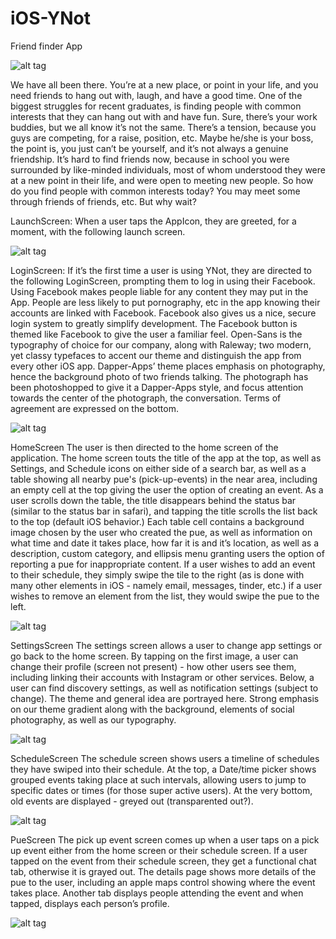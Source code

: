 # iOS-YNot
Friend finder App

![alt tag](https://raw.githubusercontent.com/Falven/iOS-YNot/Screenshots/Logo.png)

We have all been there. You’re at a new place, or point in your life, and you need friends to hang out with, laugh, and have a good time.
One of the biggest struggles for recent graduates, is finding people with common interests that they can hang out with and have fun. Sure, there’s your work buddies, but we all know it’s not the same. There’s a tension, because you guys are competing, for a raise, position, etc. Maybe he/she is your boss, the point is, you just can’t be yourself, and it’s not always a genuine friendship. It’s hard to find friends now, because in school you were surrounded by like-minded individuals, most of whom understood they were at a new point in their life, and were open to meeting new people. So how do you find people with common interests today? You may meet some through friends of friends, etc. But why wait?

LaunchScreen:
When a user taps the AppIcon, they are greeted, for a moment, with the following launch screen.

![alt tag](https://raw.githubusercontent.com/Falven/iOS-YNot/Screenshots/LaunchScreenImage@x2.png)

LoginScreen:
If it’s the first time a user is using YNot, they are directed to the following LoginScreen, prompting them to log in using their Facebook. Using Facebook makes people liable for any content they may put in the App. People are less likely to put pornography, etc in the app knowing their accounts are linked with Facebook. Facebook also gives us a nice, secure login system to greatly simplify development. The Facebook button is themed like Facebook to give the user a familiar feel. Open-Sans is the typography of choice for our company, along with Raleway; two modern, yet classy typefaces to accent our theme and distinguish the app from every other iOS app. Dapper-Apps’ theme places emphasis on photography, hence the background photo of two friends talking. The photograph has been photoshopped to give it a Dapper-Apps style, and focus attention towards the center of the photograph, the conversation. Terms of agreement are expressed on the bottom.

![alt tag](https://raw.githubusercontent.com/Falven/iOS-YNot/Screenshots/Login.png)

HomeScreen
The user is then directed to the home screen of the application. The home screen touts the title of the app at the top, as well as Settings, and Schedule icons on either side of a search bar, as well as a table showing all nearby pue's (pick-up-events) in the near area, including an empty cell at the top giving the user the option of creating an event. As a user scrolls down the table, the title disappears behind the status bar (similar to the status bar in safari), and tapping the title scrolls the list back to the top (default iOS behavior.) Each table cell contains a background image chosen by the user who created the pue, as well as information on what time and date it takes place, how far it is and it’s location, as well as a description, custom category, and ellipsis menu granting users the option of reporting a pue for inappropriate content. If a user wishes to add an event to their schedule, they simply swipe the tile to the right (as is done with many other elements in iOS - namely email, messages, tinder, etc.) if a user wishes to remove an element from the list, they would swipe the pue to the left.

![alt tag](https://raw.githubusercontent.com/Falven/iOS-YNot/Screenshots/Home.png)

SettingsScreen
The settings screen allows a user to change app settings or go back to the home screen. By tapping on the first image, a user can change their profile (screen not present) - how other users see them, including linking their accounts with Instagram or other services. Below, a user can find discovery settings, as well as notification settings (subject to change). The theme and general idea are portrayed here. Strong emphasis on our theme gradient along with the background, elements of social photography, as well as our typography.

![alt tag](https://raw.githubusercontent.com/Falven/iOS-YNot/Screenshots/Settings.png)

ScheduleScreen
The schedule screen shows users a timeline of schedules they have swiped into their schedule. At the top, a Date/time picker shows grouped events taking place at such intervals, allowing users to jump to specific dates or times (for those super active users). At the very bottom, old events are displayed - greyed out (transparented out?).

![alt tag](https://raw.githubusercontent.com/Falven/iOS-YNot/Screenshots/Schedule.png)

PueScreen
The pick up event screen comes up when a user taps on a pick up event either from the home screen or their schedule screen. If a user tapped on the event from their schedule screen, they get a functional chat tab, otherwise it is grayed out. The details page shows more details of the pue to the user, including an apple maps control showing where the event takes place. Another tab displays people attending the event and when tapped, displays each person’s profile.

![alt tag](https://raw.githubusercontent.com/Falven/iOS-YNot/Screenshots/Details.png)
